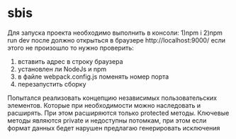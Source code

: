# sbis
Для запуска проекта необходимо выполнить в консоли:
1)npm i
2)npm run dev
после должно открыться в браузере http://localhost:9000/
если этого не произошло то нужно проверить:
1) вставить адрес в строку браузера
2) установлен ли NodeJs и npm
3) в файле webpack.config.js поменять номер порта 
4) перезапустить сборку

Попытался реализовать концепцию независимых пользовательских элементов. Которые при необходимости можно наследовать и расширять.
При этом расширяются только protected методы. Ключевые методы являются private и недоступны потомкам, при этом если формат 
данных бедет нарушен предлагаю генерировать исключения

